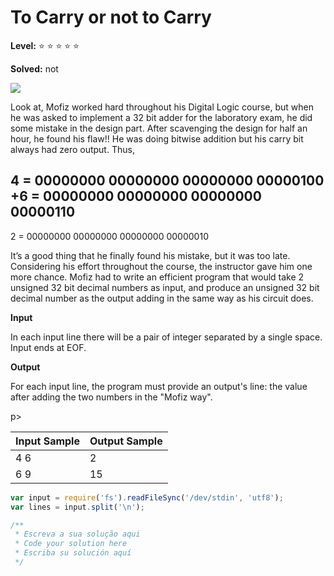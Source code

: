 # To Carry or not to Carry

**Level:** :star: :star: :star: :star: :star:

**Solved:** not

<img  src="https://resources.beecrowd.com.br/gallery/images/problems/UOJ_1026.png">

Look at, Mofiz worked hard throughout his Digital Logic course, but when he was asked to implement a 32 bit adder for the laboratory exam, he did some mistake in the design part. After scavenging the design for half an hour, he found his flaw!! He was doing bitwise addition but his carry bit always had zero output. Thus,


4  = 00000000 00000000 00000000 00000100
+6 = 00000000 00000000 00000000 00000110
----------------------------------------
2  = 00000000 00000000 00000000 00000010

<p> It’s a good thing that he finally found his mistake, but it was too late. Considering his effort throughout the course, the instructor gave him one more chance. Mofiz had to write an efficient program that would take 2 unsigned 32 bit decimal numbers as input, and produce an unsigned 32 bit decimal number as the output adding in the same way as his circuit does.
</p>

**Input**

In each input line there will be a pair of integer separated by a single space. Input ends at EOF.

**Output**

<p> For each input line, the program must provide an output's line: the value after adding the two numbers in the "Mofiz way". </p>p>

|Input Sample	|Output Sample|
|:--|:--|
| 4 6 |  2 |
|6 9 | 15 |


```javascript
var input = require('fs').readFileSync('/dev/stdin', 'utf8');
var lines = input.split('\n');

/**
 * Escreva a sua solução aqui
 * Code your solution here
 * Escriba su solución aquí
 */
```


